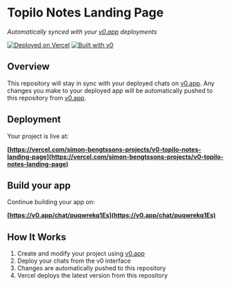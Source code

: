 # Topilo Notes Landing Page

*Automatically synced with your [v0.app](https://v0.app) deployments*

[![Deployed on Vercel](https://img.shields.io/badge/Deployed%20on-Vercel-black?style=for-the-badge&logo=vercel)](https://vercel.com/simon-bengtssons-projects/v0-topilo-notes-landing-page)
[![Built with v0](https://img.shields.io/badge/Built%20with-v0.app-black?style=for-the-badge)](https://v0.app/chat/puqwrekq1Es)

## Overview

This repository will stay in sync with your deployed chats on [v0.app](https://v0.app).
Any changes you make to your deployed app will be automatically pushed to this repository from [v0.app](https://v0.app).

## Deployment

Your project is live at:

**[https://vercel.com/simon-bengtssons-projects/v0-topilo-notes-landing-page](https://vercel.com/simon-bengtssons-projects/v0-topilo-notes-landing-page)**

## Build your app

Continue building your app on:

**[https://v0.app/chat/puqwrekq1Es](https://v0.app/chat/puqwrekq1Es)**

## How It Works

1. Create and modify your project using [v0.app](https://v0.app)
2. Deploy your chats from the v0 interface
3. Changes are automatically pushed to this repository
4. Vercel deploys the latest version from this repository